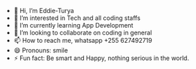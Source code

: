 - 👋 Hi, I’m Eddie-Turya
- 👀 I’m interested in Tech and all coding staffs
- 🌱 I’m currently learning App Development
- 💞️ I’m looking to collaborate on coding in general 
- 📫 How to reach me, whatsapp +255 627492719
- 😄 Pronouns: smile
- ⚡ Fun fact: Be smart and Happy, nothing serious in the world.

<!---
Eddie-Turya/Eddie-Turya is a ✨ special ✨ repository because its `README.md` (this file) appears on your GitHub profile.
You can click the Preview link to take a look at your changes.
--->
